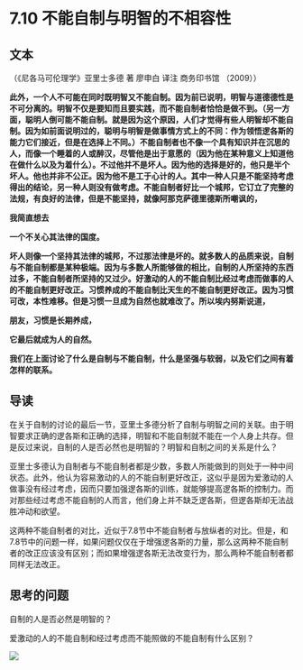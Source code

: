 # 7.10 不能自制与明智的不相容性

## 文本

（《尼各马可伦理学》亚里士多德 著 廖申白 译注 商务印书馆 （2009））

**此外，一个人不可能在同时既明智又不能自制。因为前已说明，明智与道德德性是不可分离的。明智不仅是要知而且要实践，而不能自制者恰恰是做不到。（另一方面，聪明人倒可能不能自制。就是因为这个原因，人们才觉得有些人明智却不能自制。因为如前面说明过的，聪明与明智是做事情方式上的不同：作为领悟逻各斯的能力它们接近，但是在选择上不同。）不能自制者也不像一个具有知识并在沉思的人，而像一个睡着的人或醉汉，尽管他是出于意愿的（因为他在某种意义上知道他在做什么以及为着什么）。不过他并不是坏人。因为他的选择是好的，他只是半个坏人。他也并非不公正。因为他不是工于心计的人。其中一种人只是不能坚持考虑得出的结论，另一种人则没有做考虑。不能自制者好比一个城邦，它订立了完整的法规，有良好的法律，但是不能坚持，就像阿那克萨德里德斯所嘲讽的，**

**我简直想去**

**一个不关心其法律的国度。**

**坏人则像一个坚持其法律的城邦，不过那法律是坏的。就多数人的品质来说，自制与不能自制都是某种极端。因为与多数人所能够做的相比，自制的人所坚持的东西过多，不能自制者所坚持的又过少。好激动的人的不能自制比经过考虑而做事的人的不能自制更好改正。习惯养成的不能自制比天生的不能自制更好改正。因为习惯可改，本性难移。但是习惯一旦成为自然也就难改了。所以埃内努斯说道，**

**朋友，习惯是长期养成，**

**它最后就成为人的自然。**

**我们在上面讨论了什么是自制与不能自制，什么是坚强与软弱，以及它们之间有着怎样的联系。**

## 导读

在关于自制的讨论的最后一节，亚里士多德分析了自制与明智之间的关联。由于明智要求正确的逻各斯和正确的选择，明智和不能自制就不能在一个人身上共存。但是反过来说，自制的人是否必然也是明智的？明智和自制之间的关系是什么？

亚里士多德认为自制者与不能自制者都是少数，多数人所能做到的则处于一种中间状态。此外，他认为容易激动的人的不能自制更好改正，这似乎是因为爱激动的人做事没有经过考虑，因而只要加强逻各斯的训练，就能够提高逻各斯的控制力。而对那些经过考虑不能自制的人而言，他们身上并不缺乏逻各斯，但逻各斯却无法战胜冲动和欲望。

这两种不能自制者的对比，近似于7.8节中不能自制者与放纵者的对比。但是，和7.8节中的问题一样，如果问题仅仅在于增强逻各斯的力量，那么这两种不能自制者的改正应该没有区别；而如果增强逻各斯无法改变行为，那么两种不能自制者都同样无法改正。

## 思考的问题

自制的人是否必然是明智的？

爱激动的人的不能自制和经过考虑而不能照做的不能自制有什么区别？

![](../.gitbook/assets/qr.png)

